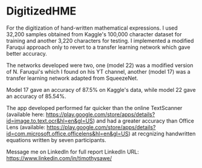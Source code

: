 # DigitizedHME
For the digitization of hand-written mathematical expressions. I used 32,200 samples obtained from Kaggle's 100,000 character dataset for training
and another 3,220 characters for testing. I implemented a modified Faruqui approach only to revert to a transfer learning network which gave better accuracy.

The networks developed were two, one (model 22) was a modified version of N. Faruqui's which I found on his YT channel, another (model 17) was a transfer learning
network adapted from SqueezeNet.

Model 17 gave an accuracy of 87.5% on Kaggle's data, while model 22 gave an accuracy of 85.54%.

The app developed performed far quicker than the online TextScanner (available here: https://play.google.com/store/apps/details?id=image.to.text.ocr&hl=en&gl=US)
and had a greater accuracy than Office Lens (available: https://play.google.com/store/apps/details?id=com.microsoft.office.officelens&hl=en&gl=US) at recgnizing
handwritten equations written by seven participants.

Message me on LinkedIn for full report
LinkedIn URL: https://www.linkedin.com/in/timothysawe/
